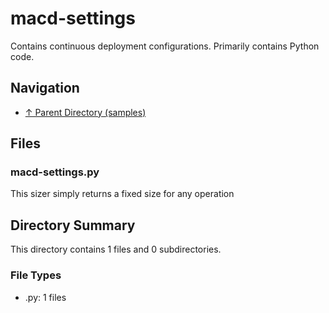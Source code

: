 # macd-settings

Contains continuous deployment configurations. Primarily contains Python code.

## Navigation

* [↑ Parent Directory (samples)](../README.md)

## Files

### macd-settings.py

This sizer simply returns a fixed size for any operation


## Directory Summary

This directory contains 1 files and 0 subdirectories.

### File Types

* .py: 1 files
